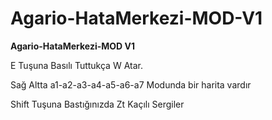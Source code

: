 # Agario-HataMerkezi-MOD-V1
**Agario-HataMerkezi-MOD V1**

E Tuşuna Basılı Tuttukça W Atar.

Sağ Altta a1-a2-a3-a4-a5-a6-a7 Modunda bir harita vardır

Shift Tuşuna Bastığınızda Zt Kaçılı Sergiler
